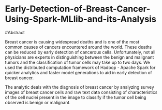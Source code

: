 # Early-Detection-of-Breast-Cancer-Using-Spark-MLlib-and-its-Analysis

#Abstract

Breast cancer is causing widespread deaths and is one of the most common causes of cancers
encountered around the world. These deaths can be reduced by early detection of cancerous
cells. Unfortunately, not all physicians are experts in distinguishing between the benign and
malignant tumors and the classification of tumor cells may take up to two days.
We used the distributed computation framework of Hadoop - Apache Spark for quicker
analytics and faster model generations to aid in early detection of breast cancer. 

The analytic deals with the diagnosis of breast cancer by analyzing survey images of breast cancer cells and
raw text data consisting of characteristics of the cell nuclei present in the image to classify if the tumor cell being observed is benign or malignant.

